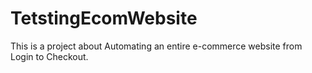 # TetstingEcomWebsite
This is a project about Automating an entire e-commerce website from Login to Checkout.
